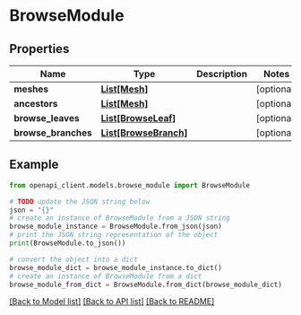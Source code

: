 # BrowseModule


## Properties

Name | Type | Description | Notes
------------ | ------------- | ------------- | -------------
**meshes** | [**List[Mesh]**](Mesh.md) |  | [optional] 
**ancestors** | [**List[Mesh]**](Mesh.md) |  | [optional] 
**browse_leaves** | [**List[BrowseLeaf]**](BrowseLeaf.md) |  | [optional] 
**browse_branches** | [**List[BrowseBranch]**](BrowseBranch.md) |  | [optional] 

## Example

```python
from openapi_client.models.browse_module import BrowseModule

# TODO update the JSON string below
json = "{}"
# create an instance of BrowseModule from a JSON string
browse_module_instance = BrowseModule.from_json(json)
# print the JSON string representation of the object
print(BrowseModule.to_json())

# convert the object into a dict
browse_module_dict = browse_module_instance.to_dict()
# create an instance of BrowseModule from a dict
browse_module_from_dict = BrowseModule.from_dict(browse_module_dict)
```
[[Back to Model list]](../README.md#documentation-for-models) [[Back to API list]](../README.md#documentation-for-api-endpoints) [[Back to README]](../README.md)



